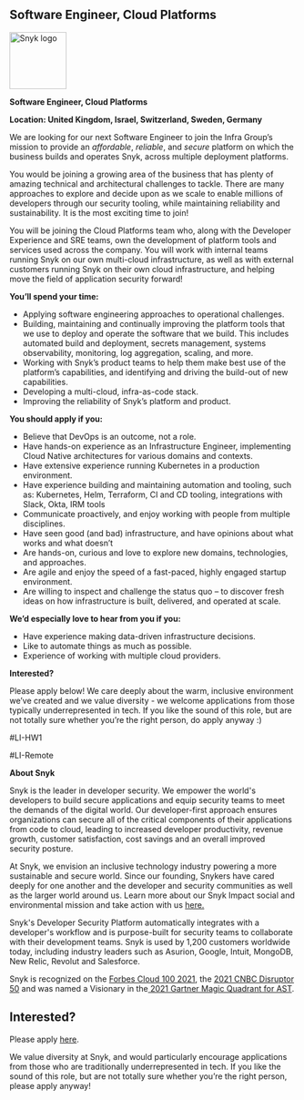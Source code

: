 Software Engineer, Cloud Platforms
---

<img src="https://res.cloudinary.com/snyk/image/upload/v1537345894/press-kit/brand/logo-black.png" width="100" alt="Snyk logo" />

<p><strong>Software Engineer, Cloud Platforms&nbsp;&nbsp;</strong></p>
<p><strong>Location: United Kingdom, Israel, Switzerland, Sweden, Germany</strong></p>
<p><span style="font-weight: 400;">We are looking for our next Software Engineer to join the Infra Group’s mission to </span><span style="font-weight: 400;">provide an </span><em><span style="font-weight: 400;">affordable</span></em><span style="font-weight: 400;">, </span><em><span style="font-weight: 400;">reliable</span></em><span style="font-weight: 400;">, and </span><em><span style="font-weight: 400;">secure</span></em><span style="font-weight: 400;"> platform on which the business builds and operates Snyk, across multiple deployment platforms.</span></p>
<p><span style="font-weight: 400;">You would be joining a growing area of the business that has plenty of amazing technical and architectural challenges to tackle. There are many approaches to explore and decide upon as we scale to enable millions of developers through our security tooling, while maintaining reliability and sustainability. It is the most exciting time to join!</span></p>
<p><span style="font-weight: 400;">You will be joining the Cloud Platforms team who, along with the Developer Experience and SRE teams, own the development of platform tools and services used across the company. You will work with internal teams running Snyk on our own multi-cloud infrastructure, as well as with external customers running Snyk on their own cloud infrastructure, and helping move the field of application security forward!</span></p>
<p><strong>You’ll spend your time:</strong></p>
<ul>
<li style="font-weight: 400;"><span style="font-weight: 400;">Applying software engineering approaches to operational challenges.</span></li>
<li style="font-weight: 400;"><span style="font-weight: 400;">Building, maintaining and continually improving the platform tools that we use to deploy and operate the software that we build. This includes automated build and deployment, secrets management, systems observability, monitoring, log aggregation, scaling, and more.</span></li>
<li style="font-weight: 400;"><span style="font-weight: 400;">Working with Snyk’s product teams to help them make best use of the platform’s capabilities, and identifying and driving the build-out of new capabilities.</span></li>
<li style="font-weight: 400;"><span style="font-weight: 400;">Developing a multi-cloud, infra-as-code stack.</span></li>
<li style="font-weight: 400;"><span style="font-weight: 400;">Improving the reliability of Snyk’s platform and product.</span></li>
</ul>
<p><strong>You should apply if you:</strong></p>
<ul>
<li style="font-weight: 400;"><span style="font-weight: 400;">Believe that DevOps is an outcome, not a role.</span></li>
<li style="font-weight: 400;"><span style="font-weight: 400;">Have hands-on experience as an Infrastructure Engineer, implementing Cloud Native architectures for various domains and contexts.</span></li>
<li style="font-weight: 400;"><span style="font-weight: 400;">Have extensive experience running Kubernetes in a production environment.</span></li>
<li style="font-weight: 400;"><span style="font-weight: 400;">Have experience building and maintaining automation and tooling, such as: Kubernetes, Helm, Terraform, CI and CD tooling, integrations with Slack, Okta, IRM tools</span></li>
<li style="font-weight: 400;"><span style="font-weight: 400;">Communicate proactively, and enjoy working with people from multiple disciplines.</span></li>
<li style="font-weight: 400;"><span style="font-weight: 400;">Have seen good (and bad) infrastructure, and have opinions about what works and what doesn’t</span></li>
<li style="font-weight: 400;"><span style="font-weight: 400;">Are hands-on, curious and love to explore new domains, technologies, and approaches.</span></li>
<li style="font-weight: 400;"><span style="font-weight: 400;">Are agile and enjoy the speed of a fast-paced, highly engaged startup environment.</span></li>
<li style="font-weight: 400;"><span style="font-weight: 400;">Are willing to inspect and challenge the status quo – to discover fresh ideas on how infrastructure is built, delivered, and operated at scale.</span></li>
</ul>
<p><strong>We’d especially love to hear from you if you:</strong></p>
<ul>
<li style="font-weight: 400;"><span style="font-weight: 400;">Have experience making data-driven infrastructure decisions.</span></li>
<li style="font-weight: 400;"><span style="font-weight: 400;">Like to automate things as much as possible.</span></li>
<li style="font-weight: 400;"><span style="font-weight: 400;">Experience of working with multiple cloud providers.</span></li>
</ul>
<p><strong>Interested?</strong></p>
<p><span style="font-weight: 400;">Please apply below! We care deeply about the warm, inclusive environment we’ve created and we value diversity - we welcome applications from those typically underrepresented in tech. If you like the sound of this role, but are not totally sure whether you’re the right person, do apply anyway :)</span></p>
<p><span style="font-weight: 400;">#LI-HW1</span></p>
<p><span style="font-weight: 400;">#LI-Remote</span></p><div class="content-conclusion"><p><strong>About Snyk</strong></p>
<p><span style="font-weight: 400;">Snyk is the leader in developer security. We empower the world's developers to build secure applications and equip security teams to meet the demands of the digital world. Our developer-first approach ensures organizations can secure all of the critical components of their applications from code to cloud, leading to increased developer productivity, revenue growth, customer satisfaction, cost savings and an overall improved security posture.&nbsp;</span></p>
<p><span style="font-weight: 400;">At Snyk, we envision an inclusive technology industry powering a more sustainable and secure world.</span> <span style="font-weight: 400;">Since our founding, Snykers have cared deeply for one another and the developer and security communities as well as the larger world around us. Learn more about our Snyk Impact social and environmental mission and take action with us </span><a href="https://snyk.io/about/snyk-impact/"><span style="font-weight: 400;">here.</span></a></p>
<p><span style="font-weight: 400;">Snyk's Developer Security Platform automatically integrates with a developer's workflow and is purpose-built for security teams to collaborate with their development teams. Snyk is used by 1,200 customers worldwide today, including industry leaders such as Asurion, Google, Intuit, MongoDB, New Relic, Revolut and Salesforce.</span></p>
<p><span style="font-weight: 400;">Snyk is recognized on the </span><a href="https://www.forbes.com/cloud100/#6f24b5ba5f94"><span style="font-weight: 400;">Forbes Cloud 100 2021</span></a><span style="font-weight: 400;">, the </span><a href="https://www.cnbc.com/2021/05/25/these-are-the-2021-cnbc-disruptor-50-companies.html"><span style="font-weight: 400;">2021 CNBC Disruptor 50</span></a><span style="font-weight: 400;"> and was named a Visionary in the</span><a href="https://snyk.io/blog/snyk-visionary-2021-gartner-magic-quadrant-for-ast/"><span style="font-weight: 400;"> 2021 Gartner Magic Quadrant for AST</span></a><span style="font-weight: 400;">.</span></p></div>

Interested?
---

Please apply [here](https://boards.greenhouse.io/snyk/jobs/5596778002#app).

We value diversity at Snyk, and would particularly encourage applications from those who are traditionally underrepresented in tech.
If you like the sound of this role, but are not totally sure whether you’re the right person, please apply anyway!
